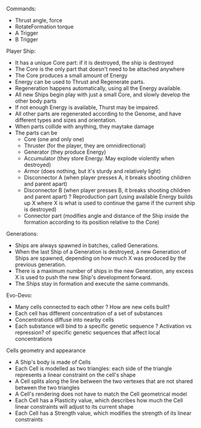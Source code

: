 
Commands:
  - Thrust angle, force
  - RotateFormation torque
  - A Trigger
  - B Trigger


Player Ship:
- It has a unique Core part: if it is destroyed, the ship is destroyed
- The Core is the only part that doesn't need to be attached anywhere
- The Core produces a small amount of Energy
- Energy can be used to Thrust and Regenerate parts.
- Regeneration happens automatically, using all the Energy available.
- All new Ships begin play with just a small Core, and slowly develop the other body parts
- If not enough Energy is available, Thurst may be impaired.
- All other parts are regenerated according to the Genome, and have different types and sizes and orientation.
- When parts collide with anything, they maytake damage
- The parts can be
  * Core (one and only one)
  * Thruster (for the player, they are omnidirectional)
  * Generator (they produce Energy)
  * Accumulator (they store Energy. May explode violently when destroyed)
  * Armor (does nothing, but it's sturdy and relatively light)
  * Disconnector A (when player presses A, it breaks shooting children and parent apart)
  * Disconnector B (when player presses B, it breaks shooting children and parent apart)
  ? Reproduction part (using available Energy builds up X where X is what is used to continue the game if the current ship is destroyed)
  * Connector part (modifies angle and distance of the Ship inside the formation according to its position relative to the Core)


Generations:
- Ships are always spawned in batches, called Generations.
- When the last Ship of a Generation is destroyed, a new Generation of Ships are spawned, depending on how much X was produced by the previous generation.
- There is a maximum number of ships in the new Generation, any excess X is used to push the new Ship's development forward.
- The Ships stay in formation and execute the same commands.


Evo-Devo:
- Many cells connected to each other
? How are new cells built?
- Each cell has different concentration of a set of substances
- Concentrations diffuse into nearby cells
- Each substance will bind to a specific genetic sequence
? Activation vs repression? of specific genetic sequences that affect local concentrations


Cells geometry and appearance
- A Ship's body is made of Cells
- Each Cell is modelled as two triangles: each side of the triangle represents a linear constraint on the cell's shape
- A Cell splits along the line between the two vertexes that are not shared between the two triangles
- A Cell's rendering does not have to match the Cell geometrical model
- Each Cell has a Plasticity value, which describes how much the Cell linear constraints will adjust to its current shape
- Each Cell has a Strength value, which modifies the strength of its linear constraints





